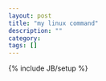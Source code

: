 ```yaml
---
layout: post
title: "my linux command"
description: ""
category: 
tags: []
---
```

{% include JB/setup %}
